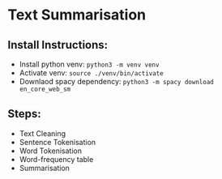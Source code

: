 # Text Summarisation

## Install Instructions:
- Install python venv: `python3 -m venv venv`
- Activate venv: `source ./venv/bin/activate`
- Downlaod spacy dependency: `python3 -m spacy download en_core_web_sm`

## Steps:
- Text Cleaning
- Sentence Tokenisation
- Word Tokenisation
- Word-frequency table
- Summarisation
